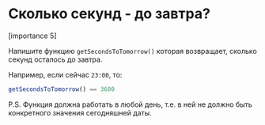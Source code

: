 # Сколько секунд - до завтра?

[importance 5]

Напишите функцию `getSecondsToTomorrow()` которая возвращает, сколько секунд осталось до завтра.

Например, если сейчас `23:00`, то:

```js
getSecondsToTomorrow() == 3600
```

P.S. Функция должна работать в любой день, т.е. в ней не должно быть конкретного значения сегодняшней даты.
